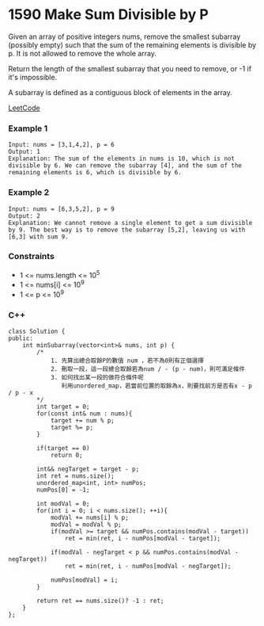 # 1590 Make Sum Divisible by P

Given an array of positive integers nums, remove the smallest subarray (possibly empty) such that the sum of the remaining elements is divisible by p. It is not allowed to remove the whole array.

Return the length of the smallest subarray that you need to remove, or -1 if it's impossible.

A subarray is defined as a contiguous block of elements in the array.

[LeetCode](https://leetcode.cn/problems/make-sum-divisible-by-p/)

### Example 1

```
Input: nums = [3,1,4,2], p = 6
Output: 1
Explanation: The sum of the elements in nums is 10, which is not divisible by 6. We can remove the subarray [4], and the sum of the remaining elements is 6, which is divisible by 6.
```

### Example 2

```
Input: nums = [6,3,5,2], p = 9
Output: 2
Explanation: We cannot remove a single element to get a sum divisible by 9. The best way is to remove the subarray [5,2], leaving us with [6,3] with sum 9.
```

### Constraints

* 1 <= nums.length <= 10<sup>5</sup>
* 1 <= nums[i] <= 10<sup>9</sup>
* 1 <= p <= 10<sup>9</sup>

### C++ 

```
class Solution {
public:
    int minSubarray(vector<int>& nums, int p) {
        /*
            1. 先算出總合取餘P的數值 num ，若不為0則有正個選擇
            2. 刪取一段，這一段總合取餘若為num / - (p - num)，則可滿足條件
            3. 如何找出某一段的做符合條件呢
               利用unordered_map，若當前位置的取餘為x，則要找前方是否有x - p  / p - x 
        */
        int target = 0;
        for(const int& num : nums){
            target += num % p;
            target %= p;
        }

        if(target == 0)
            return 0;

        int&& negTarget = target - p;
        int ret = nums.size();
        unordered_map<int, int> numPos;
        numPos[0] = -1;

        int modVal = 0;
        for(int i = 0; i < nums.size(); ++i){
            modVal += nums[i] % p;
            modVal = modVal % p;
            if(modVal >= target && numPos.contains(modVal - target))
                ret = min(ret, i - numPos[modVal - target]);
            
            if(modVal - negTarget < p && numPos.contains(modVal - negTarget))
                ret = min(ret, i - numPos[modVal - negTarget]);
            
            numPos[modVal] = i;
        }

        return ret == nums.size()? -1 : ret;
    }
};
```